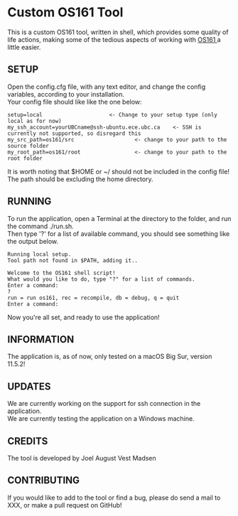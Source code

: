 # Custom OS161 Tool
This is a custom OS161 tool, written in shell, which provides some quality of life actions, making some of the tedious aspects of working with [ OS161 ] a little easier.


## SETUP
Open the config.cfg file, with any text editor, and change the config variables, according to your installation. <br/>
Your config file should like like the one below:

	setup=local						<- Change to your setup type (only local as for now)
	my_ssh_account=yourUBCname@ssh-ubuntu.ece.ubc.ca	<- SSH is currently not supported, so disregard this
	my_src_path=os161/src					<- change to your path to the source folder
	my_root_path=os161/root					<- change to your path to the root folder

It is worth noting that $HOME or ~/ should not be included in the config file! The path should be excluding the home directory.

## RUNNING
To run the application, open a Terminal at the directory to the folder, and run the command ./run.sh.<br/>
Then type '?' for a list of available command, you should see something like the output below.

	Running local setup.
	Tool path not found in $PATH, adding it..
	
	Welcome to the OS161 shell script!
	What would you like to do, type "?" for a list of commands.
	Enter a command:
	?
	run = run os161, rec = recompile, db = debug, q = quit
	Enter a command:

Now you're all set, and ready to use the application!

## INFORMATION
The application is, as of now, only tested on a macOS Big Sur, version 11.5.2!

## UPDATES
We are currently working on the support for ssh connection in the application. <br/>
We are currently testing the application on a Windows machine.

## CREDITS
The tool is developed by Joel August Vest Madsen

## CONTRIBUTING 
If you would like to add to the tool or find a bug, please do send a mail to XXX, or make a pull request on GitHub!


[OS161]: http://os161.eecs.harvard.edu/
